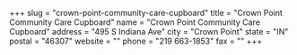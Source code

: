 +++
slug = "crown-point-community-care-cupboard"
title = "Crown Point Community Care Cupboard"
name = "Crown Point Community Care Cupboard"
address = "495 S Indiana Ave"
city = "Crown Point"
state = "IN"
postal = "46307"
website = ""
phone = "219 663-1853"
fax = ""
+++
